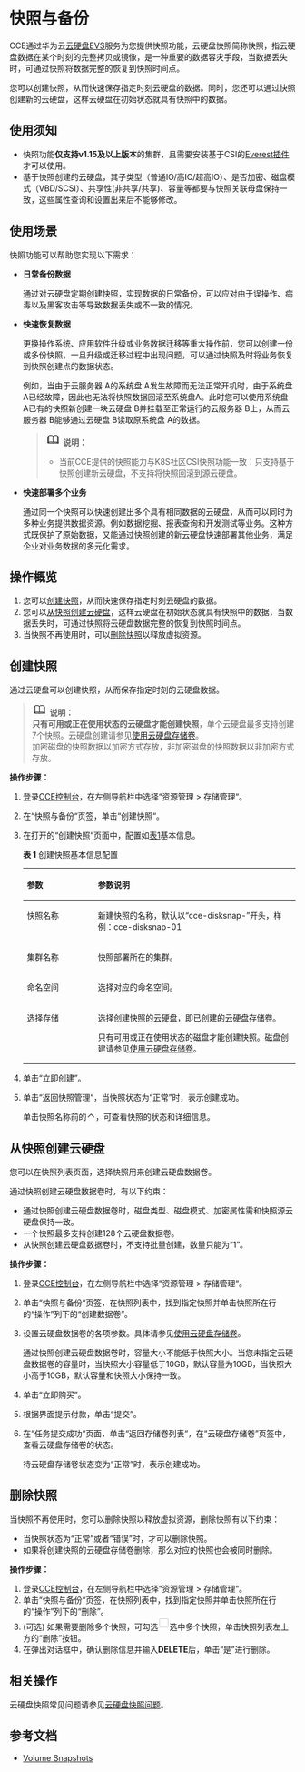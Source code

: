 # 快照与备份<a name="cce_01_0211"></a>

CCE通过华为云[云硬盘EVS](https://support.huaweicloud.com/evs/index.html)服务为您提供快照功能，云硬盘快照简称快照，指云硬盘数据在某个时刻的完整拷贝或镜像，是一种重要的数据容灾手段，当数据丢失时，可通过快照将数据完整的恢复到快照时间点。

您可以创建快照，从而快速保存指定时刻云硬盘的数据。同时，您还可以通过快照创建新的云硬盘，这样云硬盘在初始状态就具有快照中的数据。

## 使用须知<a name="section113181948104715"></a>

-   快照功能**仅支持v1.15及以上版本**的集群，且需要安装基于CSI的[Everest插件](Everest（系统资源插件-必装）.md)才可以使用。
-   基于快照创建的云硬盘，其子类型（普通IO/高IO/超高IO）、是否加密、磁盘模式（VBD/SCSI）、共享性\(非共享/共享\)、容量等都要与快照关联母盘保持一致，这些属性查询和设置出来后不能够修改。

## 使用场景<a name="section54641247195218"></a>

快照功能可以帮助您实现以下需求：

-   **日常备份数据**

    通过对云硬盘定期创建快照，实现数据的日常备份，可以应对由于误操作、病毒以及黑客攻击等导致数据丢失或不一致的情况。

-   **快速恢复数据**

    更换操作系统、应用软件升级或业务数据迁移等重大操作前，您可以创建一份或多份快照，一旦升级或迁移过程中出现问题，可以通过快照及时将业务恢复到快照创建点的数据状态。

    例如，当由于云服务器 A的系统盘 A发生故障而无法正常开机时，由于系统盘 A已经故障，因此也无法将快照数据回滚至系统盘A。此时您可以使用系统盘 A已有的快照新创建一块云硬盘 B并挂载至正常运行的云服务器 B上，从而云服务器 B能够通过云硬盘 B读取原系统盘 A的数据。

    >![](public_sys-resources/icon-note.gif) **说明：**   
    >-   当前CCE提供的快照能力与K8S社区CSI快照功能一致：只支持基于快照创建新云硬盘，不支持将快照回滚到源云硬盘。  

-   **快速部署多个业务**

    通过同一个快照可以快速创建出多个具有相同数据的云硬盘，从而可以同时为多种业务提供数据资源。例如数据挖掘、报表查询和开发测试等业务。这种方式既保护了原始数据，又能通过快照创建的新云硬盘快速部署其他业务，满足企业对业务数据的多元化需求。


## 操作概览<a name="section1337153534815"></a>

1.  您可以[创建快照](#section19431241165911)，从而快速保存指定时刻云硬盘的数据。
2.  您可以[从快照创建云硬盘](#section1758441195914)，这样云硬盘在初始状态就具有快照中的数据，当数据丢失时，可通过快照将云硬盘数据完整的恢复到快照时间点。
3.  当快照不再使用时，可以[删除快照](#section396113461706)以释放虚拟资源。

## 创建快照<a name="section19431241165911"></a>

通过云硬盘可以创建快照，从而保存指定时刻的云硬盘数据。

>![](public_sys-resources/icon-note.gif) **说明：**   
>**只有可用或正在使用状态的云硬盘才能创建快照**，单个云硬盘最多支持创建7个快照。云硬盘创建请参见[使用云硬盘存储卷](使用云硬盘存储卷.md)。  
>加密磁盘的快照数据以加密方式存放，非加密磁盘的快照数据以非加密方式存放。  

**操作步骤：**

1.  登录[CCE控制台](https://console.huaweicloud.com/cce2.0/?utm_source=helpcenter)，在左侧导航栏中选择“资源管理 \> 存储管理“。
2.  在“快照与备份“页签，单击“创建快照“。
3.  在打开的“创建快照“页面中，配置如[表1](#table195712416594)基本信息。

    **表 1**  创建快照基本信息配置

    <a name="table195712416594"></a>
    <table><thead align="left"><tr id="row95724185917"><th class="cellrowborder" valign="top" width="26%" id="mcps1.2.3.1.1"><p id="p105744115910"><a name="p105744115910"></a><a name="p105744115910"></a>参数</p>
    </th>
    <th class="cellrowborder" valign="top" width="74%" id="mcps1.2.3.1.2"><p id="p1857194185919"><a name="p1857194185919"></a><a name="p1857194185919"></a>参数说明</p>
    </th>
    </tr>
    </thead>
    <tbody><tr id="row1657144115592"><td class="cellrowborder" valign="top" width="26%" headers="mcps1.2.3.1.1 "><p id="p85719414598"><a name="p85719414598"></a><a name="p85719414598"></a>快照名称</p>
    </td>
    <td class="cellrowborder" valign="top" width="74%" headers="mcps1.2.3.1.2 "><p id="p55718418591"><a name="p55718418591"></a><a name="p55718418591"></a>新建快照的名称，默认以<span class="uicontrol" id="uicontrol167114477232"><a name="uicontrol167114477232"></a><a name="uicontrol167114477232"></a>“cce-disksnap-”</span>开头，样例：cce-disksnap-01</p>
    </td>
    </tr>
    <tr id="row1557341165911"><td class="cellrowborder" valign="top" width="26%" headers="mcps1.2.3.1.1 "><p id="p1957114125916"><a name="p1957114125916"></a><a name="p1957114125916"></a>集群名称</p>
    </td>
    <td class="cellrowborder" valign="top" width="74%" headers="mcps1.2.3.1.2 "><p id="p165784195917"><a name="p165784195917"></a><a name="p165784195917"></a>快照部署所在的集群。</p>
    </td>
    </tr>
    <tr id="row18574414594"><td class="cellrowborder" valign="top" width="26%" headers="mcps1.2.3.1.1 "><p id="p757241185913"><a name="p757241185913"></a><a name="p757241185913"></a>命名空间</p>
    </td>
    <td class="cellrowborder" valign="top" width="74%" headers="mcps1.2.3.1.2 "><p id="p55784195910"><a name="p55784195910"></a><a name="p55784195910"></a>选择对应的命名空间。</p>
    </td>
    </tr>
    <tr id="row1457124155912"><td class="cellrowborder" valign="top" width="26%" headers="mcps1.2.3.1.1 "><p id="p105764115595"><a name="p105764115595"></a><a name="p105764115595"></a>选择存储</p>
    </td>
    <td class="cellrowborder" valign="top" width="74%" headers="mcps1.2.3.1.2 "><p id="p05774112594"><a name="p05774112594"></a><a name="p05774112594"></a><span>选择创建快照的云硬盘，即</span>已创建的云硬盘存储卷。</p>
    <p id="p85724113595"><a name="p85724113595"></a><a name="p85724113595"></a>只有可用或正在使用状态的磁盘才能创建快照。磁盘创建请参见<a href="使用云硬盘存储卷.md">使用云硬盘存储卷</a>。</p>
    </td>
    </tr>
    </tbody>
    </table>

4.  单击“立即创建”。
5.  单击“返回快照管理“，当快照状态为“正常”时，表示创建成功。

    单击快照名称前的![](figures/zh-cn_image_0213878870.png)，可查看快照的状态和详细信息。


## 从快照创建云硬盘<a name="section1758441195914"></a>

您可以在快照列表页面，选择快照用来创建云硬盘数据卷。

通过快照创建云硬盘数据卷时，有以下约束：

-   通过快照创建云硬盘数据卷时，磁盘类型、磁盘模式、加密属性需和快照源云硬盘保持一致。
-   一个快照最多支持创建128个云硬盘数据卷。
-   从快照创建云硬盘数据卷时，不支持批量创建，数量只能为“1”。

**操作步骤：**

1.  登录[CCE控制台](https://console.huaweicloud.com/cce2.0/?utm_source=helpcenter)，在左侧导航栏中选择“资源管理 \> 存储管理“。
2.  单击“快照与备份“页签，在快照列表中，找到指定快照并单击快照所在行的“操作”列下的“创建数据卷”。
3.  设置云硬盘数据卷的各项参数。具体请参见[使用云硬盘存储卷](使用云硬盘存储卷.md)。

    通过快照创建云硬盘数据卷时，容量大小不能低于快照大小。当您未指定云硬盘数据卷的容量时，当快照大小容量低于10GB，默认容量为10GB，当快照大小高于10GB，默认容量和快照大小保持一致。

4.  单击“立即购买”。
5.  根据界面提示付款，单击“提交”。
6.  在“任务提交成功“页面，单击“返回存储卷列表“，在“云硬盘存储卷”页签中，查看云硬盘存储卷的状态。

    待云硬盘存储卷状态变为“正常”时，表示创建成功。


## 删除快照<a name="section396113461706"></a>

当快照不再使用时，您可以删除快照以释放虚拟资源，删除快照有以下约束：

-   当快照状态为“正常”或者“错误”时，才可以删除快照。
-   如果将创建快照的云硬盘存储卷删除，那么对应的快照也会被同时删除。

**操作步骤：**

1.  登录[CCE控制台](https://console.huaweicloud.com/cce2.0/?utm_source=helpcenter)，在左侧导航栏中选择“资源管理 \> 存储管理“。
2.  单击“快照与备份“页签，在快照列表中，找到指定快照并单击快照所在行的“操作”列下的“删除”。
3.  \(可选\) 如果需要删除多个快照，可勾选![](figures/zh-cn_image_0213897379.png)选中多个快照，单击快照列表左上方的“删除”按钮。
4.  在弹出对话框中，确认删除信息并输入**DELETE**后，单击“是”进行删除。

## 相关操作<a name="section026133915118"></a>

云硬盘快照常见问题请参见[云硬盘快照问题](https://support.huaweicloud.com/evs_faq/evs_01_0092.html)。

## 参考文档<a name="section14627184153810"></a>

-   [Volume Snapshots](https://kubernetes.io/docs/concepts/storage/volume-snapshots/#lifecycle-of-a-volume-snapshot-and-volume-snapshot-content)

